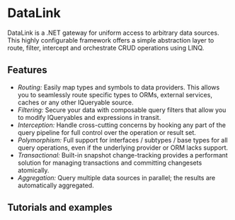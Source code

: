 # DataLink
DataLink is a .NET gateway for uniform access to arbitrary data sources. This highly configurable framework offers a simple abstraction layer to route, filter, intercept and orchestrate CRUD operations using LINQ.

## Features
 - *Routing:* Easily map types and symbols to data providers. This allows you to seamlessly route specific types to ORMs, external services, caches or any other IQueryable source.
 - *Filtering:* Secure your data with composable query filters that allow you to modify IQueryables and expressions in transit.
 - *Interception:* Handle cross-cutting concerns by hooking any part of the query pipeline for full control over the operation or result set.
 - *Polymorphism:* Full support for interfaces / subtypes / base types for all query operations, even if the underlying provider or ORM lacks support.
 - *Transactional:* Built-in snapshot change-tracking provides a performant solution for managing transactions and committing changesets atomically.
 - *Aggregation:* Query multiple data sources in parallel; the results are automatically aggregated.

## Tutorials and examples